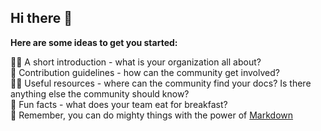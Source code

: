 ## Hi there 👋

**Here are some ideas to get you started:**

🙋‍♀️ A short introduction - what is your organization all about? \
🌈 Contribution guidelines - how can the community get involved? \
👩‍💻 Useful resources - where can the community find your docs? Is there anything else the community should know? \
🍿 Fun facts - what does your team eat for breakfast? \
🧙 Remember, you can do mighty things with the power of [Markdown](https://docs.github.com/github/writing-on-github/getting-started-with-writing-and-formatting-on-github/basic-writing-and-formatting-syntax)

